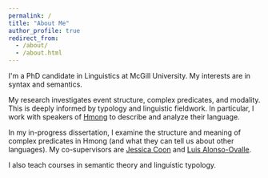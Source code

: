 ```yaml
---
permalink: /
title: "About Me"
author_profile: true
redirect_from: 
  - /about/
  - /about.html
---
```


I'm a PhD candidate in Linguistics at McGill University. My interests are in syntax and semantics. 

My research investigates event structure, complex predicates, and modality. This is deeply informed by typology and linguistic fieldwork. In particular, I work with speakers of [Hmong](/hmong "Hmong language") to describe and analyze their language. 

In my in-progress dissertation, I examine the structure and meaning of complex predicates in Hmong (and what they can tell us about other languages). My co-supervisors are [Jessica Coon](https://jessica.lingspace.org/ "Jessica Coon") and [Luis Alonso-Ovalle](http://people.linguistics.mcgill.ca/~luis.alonso-ovalle/about/ "Luis Alonso-Ovalle").

I also teach courses in semantic theory and linguistic typology. 

